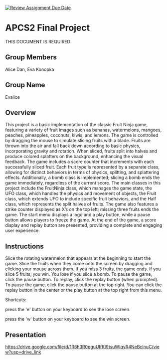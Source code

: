 [![Review Assignment Due Date](https://classroom.github.com/assets/deadline-readme-button-24ddc0f5d75046c5622901739e7c5dd533143b0c8e959d652212380cedb1ea36.svg)](https://classroom.github.com/a/syDSSnTt)
# APCS2 Final Project
THIS DOCUMENT IS REQUIRED
## Group Members
Alice Dan, Eva Konopka
## Group Name
Evalice
## Overview


This project is a basic implementation of the classic Fruit Ninja game, featuring a variety of fruit images such as bananas, watermelons, mangoes, peaches, pineapples, coconuts, kiwis, and lemons. The game is controlled by dragging the mouse to simulate slicing fruits with a blade. Fruits are thrown into the air and fall back down according to basic physics, incorporating gravity and rotation. When sliced, fruits split into halves and produce colored splatters on the background, enhancing the visual feedback. The game includes a score counter that increments with each successfully sliced fruit. Each fruit type is represented by a separate class, allowing for distinct behaviors in terms of physics, splitting, and splattering effects. Additionally, a bomb class is implemented; slicing a bomb ends the game immediately, regardless of the current score.
The main classes in this project include the FruitNinja class, which manages the game state, the UFO class, which handles the physics and movement of objects, the Fruit class, which extends UFO to include specific fruit behaviors, and the Half class, which represents the split halves of fruits. The game also features a strike counter displayed as X’s on the top left; missing three fruits ends the game. The start menu displays a logo and a play button, while a pause button allows players to freeze the game. At the end of the game, a score display and replay button are presented, providing a complete and engaging user experience.

## Instructions
Slice the rotating watermelon that appears at the beginning to start the game. Slice the fruits when they come onto the screen by dragging and clicking your mouse across them. If you miss 3 fruits, the game ends. If you slice 5 fruits, you win. You lose if you slice a bomb. To pause the game, click the pause button. To replay, click the replay button (when prompted). To pause the game, click the pause button at the top right. You can click the replay button in the center or the play button at the top right from this menu.

Shortcuts:

press the 'e' button on your keyboard to see the lose screen.

press the 'w' button on your keyboard to see the win screen.

## Presentation
https://drive.google.com/file/d/1R6h3R0pguUIfKI9tsuWIqyR4NeBcInuC/view?usp=drive_link